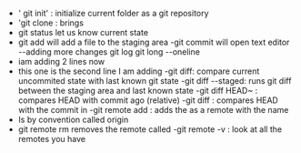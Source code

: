 - ' git init' : initialize current folder as a git repository
- 'git clone <url> : brings
- git status let us know current state
- git add will add a file to the staging area
-git commit will open text editor
--adding more changes
git log
git long  --oneline
- iam adding 2 lines now
- this one is the second line I am adding
-git diff: compare current uncommited state with last known git state
-git diff --staged: runs git diff between the staging area and last known state
-git diff HEAD~<NUMBER> : compares HEAD with commit <NUMBER> ago (relative)
-git diff <HASH> : compares HEAD with the commit in <HASH>
-git remote add <NAME> <URL> : adds the <URL> as a remote with the name <NAME>
- <NAME> Is by convention called origin
- git remote rm <NAme> removes the remote called <NAME>
-git remote -v : look at all the remotes you have
